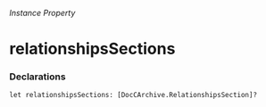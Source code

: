 *Instance Property*

# relationshipsSections

### Declarations

```
let relationshipsSections: [DocCArchive.RelationshipsSection]?
```

